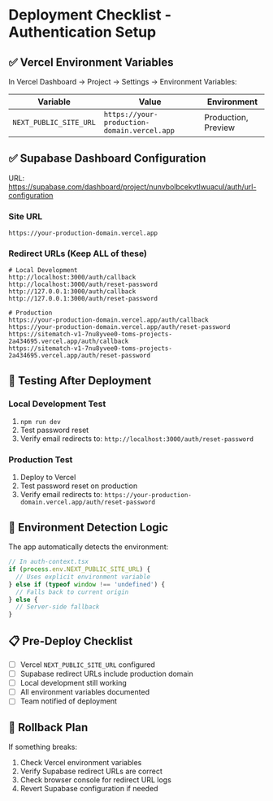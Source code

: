 # Deployment Checklist - Authentication Setup

## ✅ **Vercel Environment Variables**
In Vercel Dashboard → Project → Settings → Environment Variables:

| Variable | Value | Environment |
|----------|-------|-------------|
| `NEXT_PUBLIC_SITE_URL` | `https://your-production-domain.vercel.app` | Production, Preview |

## ✅ **Supabase Dashboard Configuration**
URL: https://supabase.com/dashboard/project/nunvbolbcekvtlwuacul/auth/url-configuration

### Site URL
```
https://your-production-domain.vercel.app
```

### Redirect URLs (Keep ALL of these)
```
# Local Development
http://localhost:3000/auth/callback
http://localhost:3000/auth/reset-password
http://127.0.0.1:3000/auth/callback
http://127.0.0.1:3000/auth/reset-password

# Production
https://your-production-domain.vercel.app/auth/callback
https://your-production-domain.vercel.app/auth/reset-password
https://sitematch-v1-7nu8yvee0-toms-projects-2a434695.vercel.app/auth/callback
https://sitematch-v1-7nu8yvee0-toms-projects-2a434695.vercel.app/auth/reset-password
```

## 🧪 **Testing After Deployment**

### Local Development Test
1. `npm run dev`
2. Test password reset
3. Verify email redirects to: `http://localhost:3000/auth/reset-password`

### Production Test  
1. Deploy to Vercel
2. Test password reset on production
3. Verify email redirects to: `https://your-production-domain.vercel.app/auth/reset-password`

## 🔧 **Environment Detection Logic**
The app automatically detects the environment:

```javascript
// In auth-context.tsx
if (process.env.NEXT_PUBLIC_SITE_URL) {
  // Uses explicit environment variable
} else if (typeof window !== 'undefined') {
  // Falls back to current origin
} else {
  // Server-side fallback
}
```

## 📋 **Pre-Deploy Checklist**
- [ ] Vercel `NEXT_PUBLIC_SITE_URL` configured
- [ ] Supabase redirect URLs include production domain
- [ ] Local development still working
- [ ] All environment variables documented
- [ ] Team notified of deployment

## 🚨 **Rollback Plan**
If something breaks:
1. Check Vercel environment variables
2. Verify Supabase redirect URLs are correct
3. Check browser console for redirect URL logs
4. Revert Supabase configuration if needed
